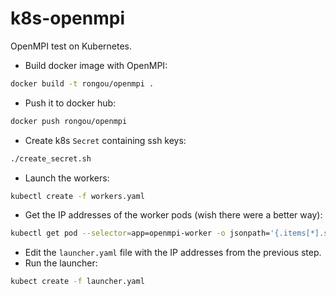 # k8s-openmpi

OpenMPI test on Kubernetes.
* Build docker image with OpenMPI:
```bash
docker build -t rongou/openmpi .
```
* Push it to docker hub:
```bash
docker push rongou/openmpi
```
* Create k8s `Secret` containing ssh keys:
```bash
./create_secret.sh
```
* Launch the workers:
```bash
kubectl create -f workers.yaml
```
* Get the IP addresses of the worker pods (wish there were a better way):
```bash
kubectl get pod --selector=app=openmpi-worker -o jsonpath='{.items[*].status.podIP}'
```
* Edit the `launcher.yaml` file with the IP addresses from the previous step.
* Run the launcher:
```bash
kubect create -f launcher.yaml
``` 